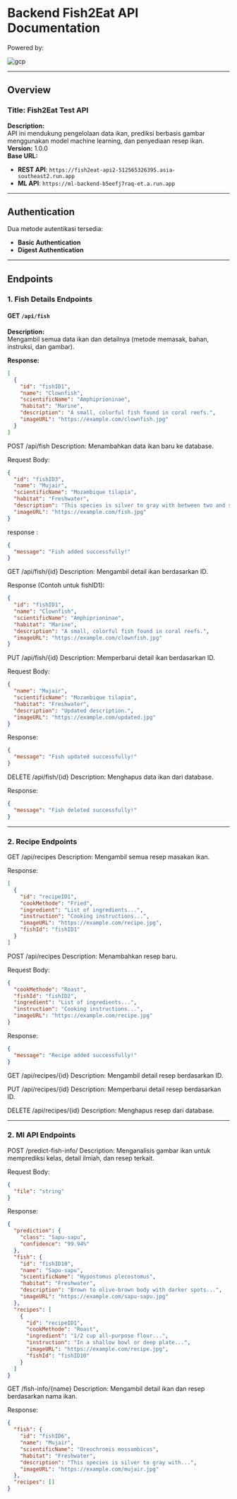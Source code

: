 # Backend Fish2Eat API Documentation

Powered by:  

![gcp](https://github.com/user-attachments/assets/ba3f60e8-6002-4ea7-a2be-465835db69f9)

---

## Overview

### Title: Fish2Eat Test API
**Description:**  
API ini mendukung pengelolaan data ikan, prediksi berbasis gambar menggunakan model machine learning, dan penyediaan resep ikan.  
**Version:** 1.0.0  
**Base URL:**  
- **REST API**: `https://fish2eat-api2-512565326395.asia-southeast2.run.app`  
- **ML API**: `https://ml-backend-b5eefj7raq-et.a.run.app`

---

## Authentication
Dua metode autentikasi tersedia:
- **Basic Authentication**
- **Digest Authentication**

---

## Endpoints

### 1. **Fish Details Endpoints**

#### GET `/api/fish`
**Description:**  
Mengambil semua data ikan dan detailnya (metode memasak, bahan, instruksi, dan gambar).  

**Response:**
```json
[
  {
    "id": "fishID1",
    "name": "Clownfish",
    "scientificName": "Amphiprioninae",
    "habitat": "Marine",
    "description": "A small, colorful fish found in coral reefs.",
    "imageURL": "https://example.com/clownfish.jpg"
  }
]
```

POST /api/fish
Description:
Menambahkan data ikan baru ke database.

Request Body:
```json
{
  "id": "fishID3",
  "name": "Mujair",
  "scientificName": "Mozambique tilapia",
  "habitat": "Freshwater",
  "description": "This species is silver to gray with between two and seven black blotches along the side of the body.",
  "imageURL": "https://example.com/fish.jpg"
}
```
response :
```json
{
  "message": "Fish added successfully!"
}
```

GET /api/fish/{id}
Description:
Mengambil detail ikan berdasarkan ID.

Response (Contoh untuk fishID1):
```json
{
  "id": "fishID1",
  "name": "Clownfish",
  "scientificName": "Amphiprioninae",
  "habitat": "Marine",
  "description": "A small, colorful fish found in coral reefs.",
  "imageURL": "https://example.com/clownfish.jpg"
}
```
PUT /api/fish/{id}
Description:
Memperbarui detail ikan berdasarkan ID.

Request Body:
```json
{
  "name": "Mujair",
  "scientificName": "Mozambique tilapia",
  "habitat": "Freshwater",
  "description": "Updated description.",
  "imageURL": "https://example.com/updated.jpg"
}
```
Response:
```json
{
  "message": "Fish updated successfully!"
}
```

DELETE /api/fish/{id}
Description:
Menghapus data ikan dari database.

Response:
```json
{
  "message": "Fish deleted successfully!"
}
```
---
### 2. **Recipe Endpoints**

GET /api/recipes
Description:
Mengambil semua resep masakan ikan.

Response:
```json
[
  {
    "id": "recipeID1",
    "cookMethode": "Fried",
    "ingredient": "List of ingredients...",
    "instruction": "Cooking instructions...",
    "imageURL": "https://example.com/recipe.jpg",
    "fishId": "fishID1"
  }
]
```
POST /api/recipes
Description:
Menambahkan resep baru.

Request Body:
```json
{
  "cookMethode": "Roast",
  "fishId": "fishID2",
  "ingredient": "List of ingredients...",
  "instruction": "Cooking instructions...",
  "imageURL": "https://example.com/recipe.jpg"
}
```

Response:
```json
{
  "message": "Recipe added successfully!"
}
```

GET /api/recipes/{id}
Description:
Mengambil detail resep berdasarkan ID.

PUT /api/recipes/{id}
Description:
Memperbarui detail resep berdasarkan ID.

DELETE /api/recipes/{id}
Description:
Menghapus resep dari database.

---

### 2. **Ml API Endpoints**
POST /predict-fish-info/
Description:
Menganalisis gambar ikan untuk memprediksi kelas, detail ilmiah, dan resep terkait.

Request Body:
```json
{
  "file": "string"
}
```
Response:
```json
{
  "prediction": {
    "class": "Sapu-sapu",
    "confidence": "99.94%"
  },
  "fish": {
    "id": "fishID10",
    "name": "Sapu-sapu",
    "scientificName": "Hypostomus plecostomus",
    "habitat": "Freshwater",
    "description": "Brown to olive-brown body with darker spots...",
    "imageURL": "https://example.com/sapu-sapu.jpg"
  },
  "recipes": [
    {
      "id": "recipeID1",
      "cookMethode": "Roast",
      "ingredient": "1/2 cup all-purpose flour...",
      "instruction": "In a shallow bowl or deep plate...",
      "imageURL": "https://example.com/recipe.jpg",
      "fishId": "fishID10"
    }
  ]
}
```
GET /fish-info/{name}
Description:
Mengambil detail ikan dan resep berdasarkan nama ikan.

Response:
```json
{
  "fish": {
    "id": "fishID6",
    "name": "Mujair",
    "scientificName": "Oreochromis mossambicus",
    "habitat": "Freshwater",
    "description": "This species is silver to gray with...",
    "imageURL": "https://example.com/mujair.jpg"
  },
  "recipes": []
}
```



